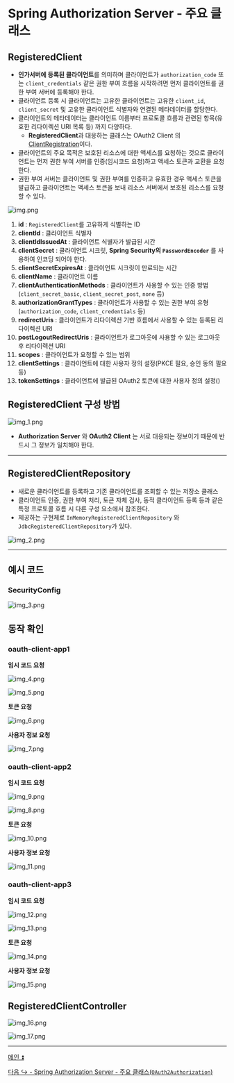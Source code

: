 # Spring Authorization Server - 주요 클래스

## RegisteredClient

- **인가서버에 등록된 클라이언트**를 의미하며 클라이언트가 `authorization_code` 또는 `client_credentials` 같은 권한 부여 흐름을 시작하려면 먼저
    클라이언트를 권한 부여 서버에 등록해야 한다.
- 클라이언트 등록 시 클라이언트는 고유한 클라이언트는 고유한 `client_id`, `client_secret` 및 고유한 클라이언트 식별자와 연결된 메타데이터를 할당한다.
- 클라이언트의 메타데이터는 클라이언트 이름부터 프로토콜 흐름과 관련된 항목(유효한 리다이렉션 URI 목록 등) 까지 다양하다.
  - **RegisteredClient**과 대응하는 클래스는 OAuth2 Client 의 [ClientRegistration](https://github.com/genesis12345678/TIL/blob/main/Spring/security/oauth/OAuthClient/ClientRegistration.md)이다.
- 클라이언트의 주요 목적은 보호된 리소스에 대한 액세스를 요청하는 것으로 클라이언트는 먼저 권한 부여 서버를 인증(임시코드 요청)하고 액세스 토큰과 교환을 요청한다.
- 권한 부여 서버는 클라이언트 및 권한 부여를 인증하고 유효한 경우 액세스 토큰을 발급하고 클라이언트는 액세스 토큰을 보내 리소스 서버에서 보호된 리소스를 요청할 수 있다.

![img.png](image/img.png)

1. **id** : `RegisteredClient`를 고유하게 식별하는 ID
2. **clientId** : 클라이언트 식별자
3. **clientIdIssuedAt** : 클라이언트 식별자가 발급된 시간
4. **clientSecret** : 클라이언트 시크릿, **Spring Security의 `PasswordEncoder`** 를 사용하여 인코딩 되어야 한다.
5. **clientSecretExpiresAt** : 클라이언트 시크릿이 만료되는 시간
6. **clientName** : 클라이언트 이름
7. **clientAuthenticationMethods** : 클라이언트가 사용할 수 있는 인증 방법 (`client_secret_basic`, `client_secret_post`, `none` 등)
8. **authorizationGrantTypes** : 클라이언트가 사용할 수 있는 권한 부여 유형 (`authorization_code`, `client_credentials` 등)
9. **redirectUris** : 클라이언트가 리다이렉션 기반 흐름에서 사용할 수 있는 등록된 리다이렉션 URI
10. **postLogoutRedirectUris** : 클라이언트가 로그아웃에 사용할 수 있는 로그아웃 후 리다이렉션 URI
11. **scopes** : 클라이언트가 요청할 수 있는 범위
12. **clientSettings** : 클라이언트에 대한 사용자 정의 설정(PKCE 필요, 승인 동의 필요 등)
13. **tokenSettings** : 클라이언트에 발급된 OAuth2 토큰에 대한 사용자 정의 설정()


## RegisteredClient 구성 방법

![img_1.png](image/img_1.png)

- **Authorization Server** 와 **OAuth2 Client** 는 서로 대응되는 정보이기 때문에 반드시 그 정보가 일치해야 한다.

---

## RegisteredClientRepository

- 새로운 클라이언트를 등록하고 기존 클라이언트를 조회할 수 있는 저장소 클래스
- 클라이언트 인증, 권한 부여 처리, 토큰 자체 검사, 동적 클라이언트 등록 등과 같은 특정 프로토콜 흐름 시 다른 구성 요소에서 참조한다.
- 제공하는 구현체로 `InMemoryRegisteredClientRepository` 와 `JdbcRegisteredClientRepository`가 있다.

![img_2.png](image/img_2.png)

---

## 예시 코드

### SecurityConfig

![img_3.png](image/img_3.png)

## 동작 확인

### oauth-client-app1

**임시 코드 요청**

![img_4.png](image/img_4.png)

![img_5.png](image/img_5.png)

**토큰 요청**

![img_6.png](image/img_6.png)

**사용자 정보 요청**

![img_7.png](image/img_7.png)

### oauth-client-app2

**임시 코드 요청**

![img_9.png](image/img_9.png)

![img_8.png](image/img_8.png)

**토큰 요청**

![img_10.png](image/img_10.png)

**사용자 정보 요청**

![img_11.png](image/img_11.png)

### oauth-client-app3

**임시 코드 요청**

![img_12.png](image/img_12.png)

![img_13.png](image/img_13.png)

**토큰 요청**

![img_14.png](image/img_14.png)

**사용자 정보 요청**

![img_15.png](image/img_15.png)

## RegisteredClientController

![img_16.png](image/img_16.png)

![img_17.png](image/img_17.png)

---

[메인 ⏫](https://github.com/genesis12345678/TIL/blob/main/Spring/security/oauth/main.md)

[다음 ↪️ - Spring Authorization Server - 주요 클래스(`OAuth2Authorization`)]()